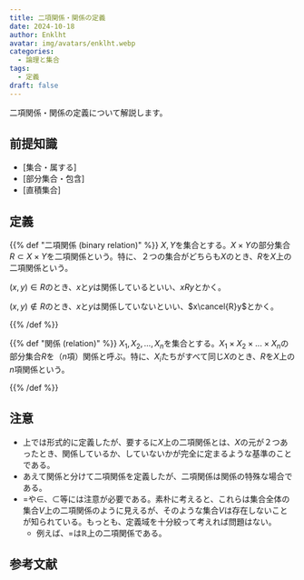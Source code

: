 ```yaml
---
title: 二項関係・関係の定義
date: 2024-10-18
author: Enklht
avatar: img/avatars/enklht.webp
categories:
  - 論理と集合
tags:
  - 定義
draft: false
---
```


二項関係・関係の定義について解説します。

<!--more-->

## 前提知識

- [集合・属する]
- [部分集合・包含]
- [直積集合]

## 定義

{{% def "二項関係 (binary relation)" %}}
$X, Y$を集合とする。$X \times Y$の部分集合$R \subset X \times Y$を二項関係という。特に、２つの集合がどちらも$X$のとき、$R$を$X$上の二項関係という。

$(x, y) \in R$のとき、$x$と$y$は関係しているといい、$xRy$とかく。

$(x, y) \notin R$のとき、$x$と$y$は関係していないといい、$x\cancel{R}y$とかく。

{{% /def %}}

{{% def "関係 (relation)" %}}
$X_1, X_2, ..., X_n$を集合とする。$X_1 \times X_2 \times ... \times X_n$の部分集合$R$を（$n$項）関係と呼ぶ。特に、$X_i$たちがすべて同じ$X$のとき、$R$を$X$上の$n$項関係という。

{{% /def %}}

## 注意

- 上では形式的に定義したが、要するに$X$上の二項関係とは、$X$の元が２つあったとき、関係しているか、していないかが完全に定まるような基準のことである。
- あえて関係と分けて二項関係を定義したが、二項関係は関係の特殊な場合である。
- $=$や$\in$、$\subset$等には注意が必要である。素朴に考えると、これらは集合全体の集合$V$上の二項関係のように見えるが、そのような集合$V$は存在しないことが知られている。もっとも、定義域を十分絞って考えれば問題はない。
  - 例えば、$=$は$\mathbb{R}$上の二項関係である。

## 参考文献
